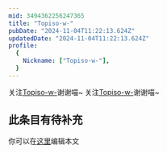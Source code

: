 ```yaml
---
mid: 3494362256247365
title: "Topiso-w-"
pubDate: "2024-11-04T11:22:13.624Z"
updatedDate: "2024-11-04T11:22:13.624Z"
profile:
  {
    Nickname: ["Topiso-w-"],
  }
---
```


关注[Topiso-w-](https://space.bilibili.com/3494362256247365)谢谢喵~ 关注[Topiso-w-](https://space.bilibili.com/3494362256247365)谢谢喵~

## 此条目有待补充
你可以在[这里](https://github.com/Yuhanawa/VTuber.ICU/edit/master/src/content/v/Topiso-w-/index.md)编辑本文
